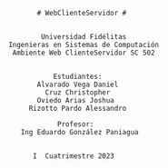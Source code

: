                # WebClienteServidor #
        
        
                Universidad Fidélitas
        Ingenieras en Sistemas de Computación
         Ambiente Web ClienteServidor SC 502


                   Estudiantes:
               Alvarado Vega Daniel
                 Cruz Christopher
               Oviedo Arias Joshua
             Rizotto Pardo Alessandro

                    Profesor:
           Ing Eduardo González Paniagua


              I  Cuatrimestre 2023
